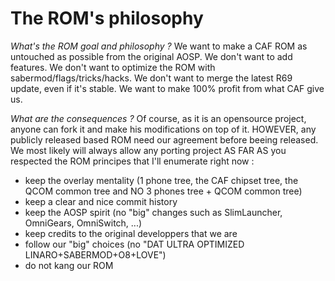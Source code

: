The ROM's philosophy
====================

*What's the ROM goal and philosophy ?*
We want to make a CAF ROM as untouched as possible from the original AOSP. We don't want to add features. We don't want to optimize the ROM with sabermod/flags/tricks/hacks. We don't want to merge the latest R69 update, even if it's stable.
We want to make 100% profit from what CAF give us.

*What are the consequences ?*
Of course, as it is an opensource project, anyone can fork it and make his modifications on top of it.
HOWEVER, any publicly released based ROM need our agreement before beeing released.
We most likely will always allow any porting project AS FAR AS you respected the ROM principes that I'll enumerate right now :
- keep the overlay mentality (1 phone tree, the CAF chipset tree, the QCOM common tree and NO 3 phones tree + QCOM common tree)
- keep a clear and nice commit history
- keep the AOSP spirit (no "big" changes such as SlimLauncher, OmniGears, OmniSwitch, ...)
- keep credits to the original developpers that we are
- follow our "big" choices (no "DAT ULTRA OPTIMIZED LINARO+SABERMOD+O8+LOVE")
- do not kang our ROM
